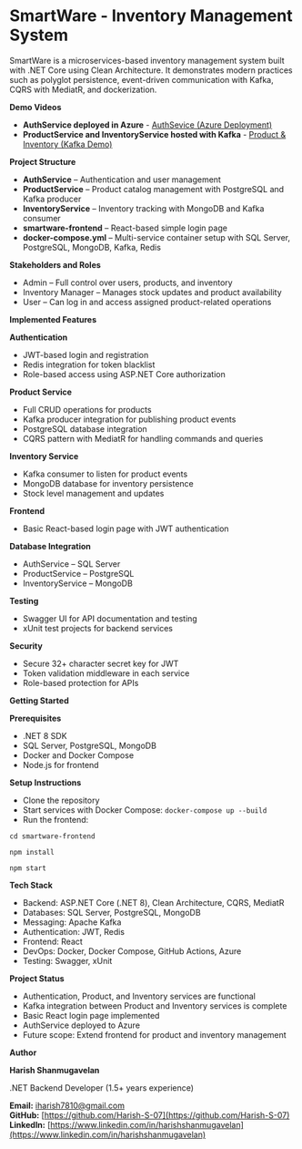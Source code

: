 # SmartWare - Inventory Management System

SmartWare is a microservices-based inventory management system built with .NET Core using Clean Architecture. It demonstrates modern practices such as polyglot persistence, event-driven communication with Kafka, CQRS with MediatR, and dockerization.

**Demo Videos**

- **AuthService deployed in Azure** - [AuthSevice (Azure Deployment)](https://drive.google.com/file/d/1s-DLRFwmeGVKCBHE-l1U5ro_9-ddIi8Z/view?usp=sharing)
- **ProductService and InventoryService hosted with Kafka** - [Product & Inventory (Kafka Demo)](https://drive.google.com/file/d/1YrfiqpHu745HC7kA8FjkLvmB-uKcR8OG/view?usp=sharing)

**Project Structure**

- **AuthService** – Authentication and user management
- **ProductService** – Product catalog management with PostgreSQL and Kafka producer
- **InventoryService** – Inventory tracking with MongoDB and Kafka consumer
- **smartware-frontend** – React-based simple login page
- **docker-compose.yml** – Multi-service container setup with SQL Server, PostgreSQL, MongoDB, Kafka, Redis

**Stakeholders and Roles**

- Admin – Full control over users, products, and inventory
- Inventory Manager – Manages stock updates and product availability
- User – Can log in and access assigned product-related operations

**Implemented Features**

**Authentication**

- JWT-based login and registration
- Redis integration for token blacklist
- Role-based access using ASP.NET Core authorization

**Product Service**

- Full CRUD operations for products
- Kafka producer integration for publishing product events
- PostgreSQL database integration
- CQRS pattern with MediatR for handling commands and queries

**Inventory Service**

- Kafka consumer to listen for product events
- MongoDB database for inventory persistence
- Stock level management and updates

**Frontend**

- Basic React-based login page with JWT authentication

**Database Integration**

- AuthService – SQL Server
- ProductService – PostgreSQL
- InventoryService – MongoDB

**Testing**

- Swagger UI for API documentation and testing
- xUnit test projects for backend services

**Security**

- Secure 32+ character secret key for JWT
- Token validation middleware in each service
- Role-based protection for APIs

**Getting Started**

**Prerequisites**

- .NET 8 SDK
- SQL Server, PostgreSQL, MongoDB
- Docker and Docker Compose
- Node.js for frontend

**Setup Instructions**

- Clone the repository
- Start services with Docker Compose: `docker-compose up --build`
- Run the frontend:

`cd smartware-frontend`

`npm install`

`npm start`

**Tech Stack**

- Backend: ASP.NET Core (.NET 8), Clean Architecture, CQRS, MediatR
- Databases: SQL Server, PostgreSQL, MongoDB
- Messaging: Apache Kafka
- Authentication: JWT, Redis
- Frontend: React
- DevOps: Docker, Docker Compose, GitHub Actions, Azure
- Testing: Swagger, xUnit

**Project Status**

- Authentication, Product, and Inventory services are functional
- Kafka integration between Product and Inventory services is complete
- Basic React login page implemented
- AuthService deployed to Azure
- Future scope: Extend frontend for product and inventory management

**Author**

**Harish Shanmugavelan**  

.NET Backend Developer (1.5+ years experience)  

**Email:** iharish7810@gmail.com  
**GitHub:** [https://github.com/Harish-S-07](https://github.com/Harish-S-07)  
**LinkedIn:** [https://www.linkedin.com/in/harishshanmugavelan](https://www.linkedin.com/in/harishshanmugavelan)